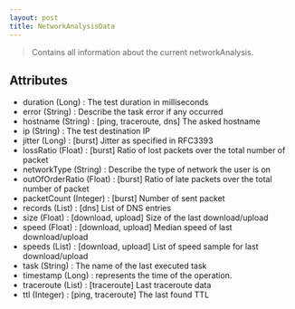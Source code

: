 ```yaml
---
layout: post
title: NetworkAnalysisData
---
```


> Contains all information about the current networkAnalysis.

Attributes
----------
- duration (Long) : The test duration in milliseconds
- error (String) : Describe the task error if any occurred
- hostname (String) : [ping, traceroute, dns] The asked hostname
- ip (String) : The test destination IP
- jitter (Long) : [burst] Jitter as specified in RFC3393
- lossRatio (Float) : [burst] Ratio of lost packets over the total number of packet
- networkType (String) : Describe the type of network the user is on
- outOfOrderRatio (Float) : [burst] Ratio of late packets over the total number of packet
- packetCount (Integer) : [burst] Number of sent packet
- records (List) : [dns] List of DNS entries
- size (Float) : [download, upload] Size of the last download/upload
- speed (Float) : [download, upload] Median speed of last download/upload
- speeds (List) : [download, upload] List of speed sample for last download/upload
- task (String) : The name of the last executed task
- timestamp (Long) : represents the time of the operation.
- traceroute (List) : [traceroute] Last traceroute data
- ttl (Integer) : [ping, traceroute] The last found TTL
